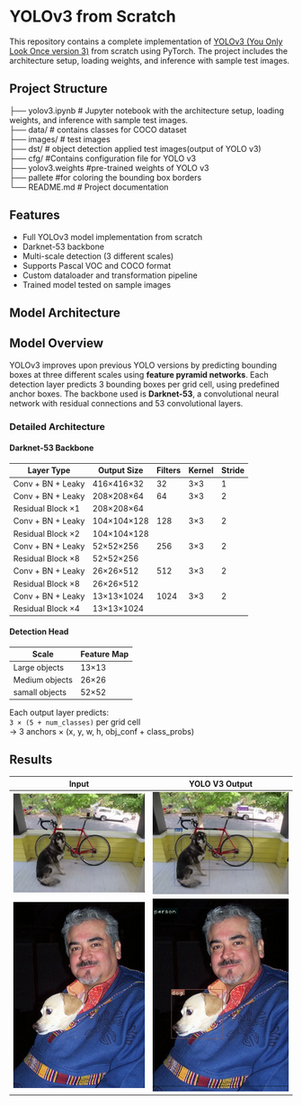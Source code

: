 # YOLOv3 from Scratch

This repository contains a complete implementation of [YOLOv3 (You Only Look Once version 3)](https://pjreddie.com/darknet/yolo/) from scratch using PyTorch. The project includes the architecture setup, loading weights, and inference with sample test images.

## Project Structure

├── yolov3.ipynb # Jupyter notebook with the architecture setup, loading weights, and inference with sample test images. <br>
├── data/ # contains classes for COCO dataset <br>
├── images/ # test images <br>
├── dst/ # object detection applied test images(output of YOLO v3) <br>
├── cfg/ #Contains configuration file for YOLO v3 <br>
├── yolov3.weights #pre-trained weights of YOLO v3 <br>
├── pallete #for coloring the bounding box borders <br>
└── README.md # Project documentation <br>

## Features

- Full YOLOv3 model implementation from scratch
- Darknet-53 backbone
- Multi-scale detection (3 different scales)
- Supports Pascal VOC and COCO format
- Custom dataloader and transformation pipeline
- Trained model tested on sample images

## Model Architecture

## Model Overview

YOLOv3 improves upon previous YOLO versions by predicting bounding boxes at three different scales using **feature pyramid networks**. Each detection layer predicts 3 bounding boxes per grid cell, using predefined anchor boxes. The backbone used is **Darknet-53**, a convolutional neural network with residual connections and 53 convolutional layers.

### Detailed Architecture

#### **Darknet-53 Backbone**

| Layer Type        | Output Size | Filters | Kernel | Stride |
| ----------------- | ----------- | ------- | ------ | ------ |
| Conv + BN + Leaky | 416×416×32  | 32      | 3×3    | 1      |
| Conv + BN + Leaky | 208×208×64  | 64      | 3×3    | 2      |
| Residual Block ×1 | 208×208×64  |         |        |        |
| Conv + BN + Leaky | 104×104×128 | 128     | 3×3    | 2      |
| Residual Block ×2 | 104×104×128 |         |        |        |
| Conv + BN + Leaky | 52×52×256   | 256     | 3×3    | 2      |
| Residual Block ×8 | 52×52×256   |         |        |        |
| Conv + BN + Leaky | 26×26×512   | 512     | 3×3    | 2      |
| Residual Block ×8 | 26×26×512   |         |        |        |
| Conv + BN + Leaky | 13×13×1024  | 1024    | 3×3    | 2      |
| Residual Block ×4 | 13×13×1024  |         |        |        |

#### **Detection Head**

| Scale          | Feature Map |
| -------------- | ----------- |
| Large objects  | 13×13       |
| Medium objects | 26×26       |
| samall objects  | 52×52      |

Each output layer predicts:  
`3 × (5 + num_classes)` per grid cell  
→ 3 anchors × (x, y, w, h, obj_conf + class_probs)

## Results

| Input                                       | YOLO V3 Output                                |
| ------------------------------------------- | --------------------------------------------- |
| ![original image](images/dog-cycle-car.png) | ![object detected](dst/det_dog-cycle-car.png) |
| ![original image](images/000001.jpg)        | ![object detected](dst/det_000001.jpg)        |
